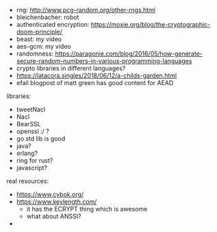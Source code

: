 
* rng: http://www.pcg-random.org/other-rngs.html
* bleichenbacher: robot
* authenticated encryption: https://moxie.org/blog/the-cryptographic-doom-principle/
* beast: my video
* aes-gcm: my video
* randomness: https://paragonie.com/blog/2016/05/how-generate-secure-random-numbers-in-various-programming-languages
* crypto libraries in different languages? 
* https://latacora.singles/2018/06/12/a-childs-garden.html
* efail blogpost of matt green has good content for AEAD

libraries:
- tweetNacl
- Nacl
- BearSSL
- openssl :/ ?
- go std lib is good
- java?
- erlang?
- ring for rust?
- javascript?

real resources:

* https://www.cybok.org/
* https://www.keylength.com/
    - it has the ECRYPT thing which is awesome
    - what about ANSSI?
* 